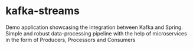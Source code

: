 # kafka-streams
Demo application showcasing the integration between Kafka and Spring. Simple and robust data-processing pipeline with the help of microservices in the form of Producers, Processors and Consumers

